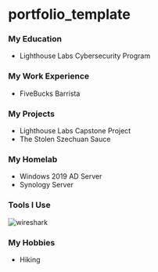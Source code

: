 # portfolio_template

### My Education
 - Lighthouse Labs Cybersecurity Program


### My Work Experience
 - FiveBucks Barrista


### My Projects
 - Lighthouse Labs Capstone Project
 - The Stolen Szechuan Sauce

### My Homelab
 - Windows 2019 AD Server
 - Synology Server

### Tools I Use
![wireshark](https://img.shields.io/badge/Wireshark-1679A7?style=for-the-badge&logo=Wireshark&logoColor=white)


### My Hobbies
 - Hiking
